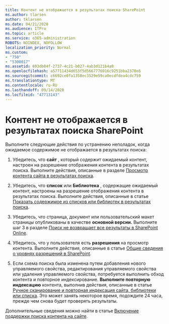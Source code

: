 ```yaml
---
title: Контент не отображается в результатах поиска SharePoint
ms.author: tlarsen
author: tklarsen
ms.date: 04/21/2020
ms.audience: ITPro
ms.topic: article
ms.service: o365-administration
ROBOTS: NOINDEX, NOFOLLOW
localization_priority: Normal
ms.custom:
- "750"
- "5300017"
ms.assetid: 693db84f-2737-4c21-b027-4ab3d121b4a8
ms.openlocfilehash: a57711434d653f5d5667776916c9251bba2370e6
ms.sourcegitcommit: c6692ce0fa1358ec3529e59ca0ecdfdea4cdc759
ms.translationtype: MT
ms.contentlocale: ru-RU
ms.lasthandoff: 09/14/2020
ms.locfileid: "47713143"
---
```

# <a name="content-doesnt-appear-in-sharepoint-search-results"></a>Контент не отображается в результатах поиска SharePoint

Выполните следующие действия по устранению неполадок, когда ожидаемое содержимое не отображается в результатах поиска:
  
1. Убедитесь, что **сайт** , который содержит ожидаемый контент, настроен на разрешение отображения контента в результатах поиска. Выполните действия, описанные в разделе [Просмотр контента сайта в результатах поиска](https://docs.microsoft.com/sharepoint/make-site-content-searchable#show-content-on-a-site-in-search-results).

2. Убедитесь, что **список** или **Библиотека** , содержащие ожидаемый контент, настроены на разрешение отображения контента в результатах поиска. Выполните действия, описанные в статье [Показать содержимое из списков или библиотек в результатах поиска](https://docs.microsoft.com/sharepoint/make-site-content-searchable#show-content-from-lists-or-libraries-in-search-results).

3. Убедитесь, что страница, документ или пользовательский макет страницы опубликованы в качестве **основной версии.** Выполните шаг 3 в разделе [Поиск не возвращает все результаты в SharePoint Online](https://go.microsoft.com/fwlink/?linkid=874525).

4. Убедитесь, что у пользователя есть **разрешения** на просмотр контента. Выполните действия, описанные в статье [Общие сведения о уровнях разрешений в SharePoint](https://docs.microsoft.com/sharepoint/understanding-permission-levels).
    
5. Если схема поиска была изменена путем добавления нового управляемого свойства, редактирования управляемого свойства или удаления управляемого свойства, потребуется выполнить обход контента и повторное индексирование. **Выполните повторную индексацию** контента, выполнив действия, описанные в статье [Ручное сканирование и повторная индексация сайта, библиотеки или списка](https://docs.microsoft.com/sharepoint/crawl-site-content). Это может занять некоторое время, подождите 24 часа, прежде чем снова будет проверять результаты.

Дополнительные сведения можно найти в статье [Включение поддержки поиска контента на сайте](https://docs.microsoft.com/sharepoint/make-site-content-searchable). 
  
